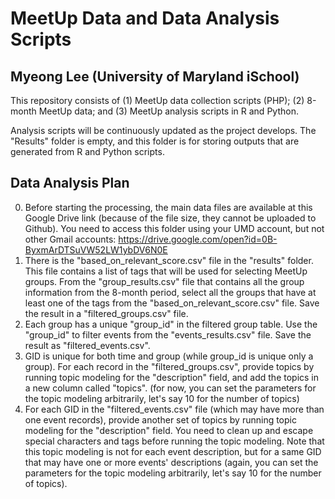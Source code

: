 MeetUp Data and Data Analysis Scripts
======
Myeong Lee (University of Maryland iSchool)
------

This repository consists of (1) MeetUp data collection scripts (PHP); (2) 8-month MeetUp data; and (3) MeetUp analysis scripts in R and Python.

Analysis scripts will be continuously updated as the project develops.
The "Results" folder is empty, and this folder is for storing outputs that are generated from R and Python scripts.

## Data Analysis Plan
0. Before starting the processing, the main data files are available at this Google Drive link (because of the file size, they cannot be uploaded to Github). You need to access this folder using your UMD account, but not other Gmail accounts: https://drive.google.com/open?id=0B-ByxmArDTSuVW52LW1ybDV6N0E
1. There is the "based_on_relevant_score.csv" file in the "results" folder. This file contains a list of tags that will be used for selecting MeetUp groups. From the "group_results.csv" file that contains all the group information from the 8-month period, select all the groups that have at least one of the tags from the "based_on_relevant_score.csv" file. Save the result in a "filtered_groups.csv" file. 
2. Each group has a unique "group_id" in the filtered group table. Use the "group_id" to filter events from the "events_results.csv" file. Save the result as "filtered_events.csv".
3. GID is unique for both time and group (while group_id is unique only a group). For each record in the "filtered_groups.csv", provide topics by running topic modeling for the "description" field, and add the topics in a new column called "topics". (for now, you can set the parameters for the topic modeling arbitrarily, let's say 10 for the number of topics)
4. For each GID in the "filtered_events.csv" file (which may have more than one event records), provide another set of topics by running topic modeling for the "description" field. You need to clean up and escape special characters and tags before running the topic modeling. Note that this topic modeling is not for each event description, but for a same GID that may have one or more events' descriptions (again, you can set the parameters for the topic modeling arbitrarily, let's say 10 for the number of topics).


